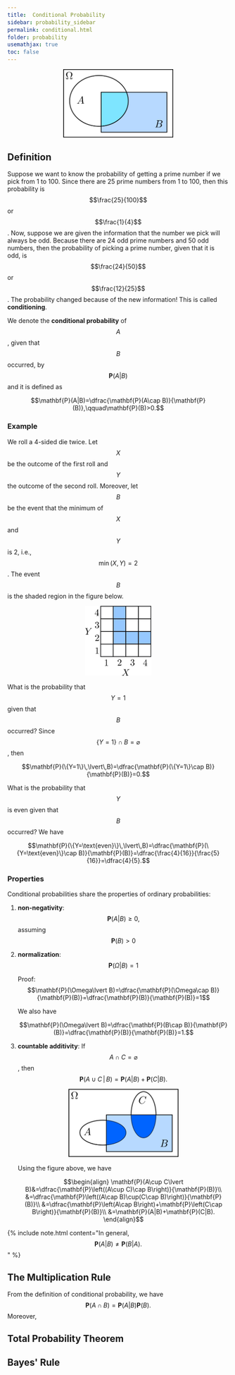 ```yaml
---
title:  Conditional Probability
sidebar: probability_sidebar
permalink: conditional.html
folder: probability
usemathjax: true
toc: false
---
```


<p align="center">
  <img src="images/prob/conditional.png" style="width:250px;height:auto;"/>
</p>

## Definition

Suppose we want to know the probability of getting a prime number if we pick from 1 to 100. Since there are 25 prime numbers from 1 to 100, then this probability is $$\frac{25}{100}$$ or $$\frac{1}{4}$$. Now, suppose we are given the information that the number we pick will always be odd. Because there are 24 odd prime numbers and 50 odd numbers, then the probability of picking a prime number, given that it is odd, is $$\frac{24}{50}$$ or $$\frac{12}{25}$$. The probability changed because of the new information! This is called **conditioning**.

We denote the **conditional probability** of $$A$$, given that $$B$$ occurred, by $$\mathbf{P}(A\vert B)$$ and it is defined as

$$\mathbf{P}(A|B)=\dfrac{\mathbf{P}(A\cap B)}{\mathbf{P}(B)},\qquad\mathbf{P}(B)>0.$$

### Example

We roll a 4-sided die twice. Let $$X$$ be the outcome of the first roll and $$Y$$ the outcome of the second roll. Moreover, let $$B$$ be the event that the minimum of $$X$$ and $$Y$$ is 2, i.e., $$\min(X,Y)=2$$. The event $$B$$ is the shaded region in the figure below.

<p align="center">
  <img src="images/prob/conexample.png" style="width:150px;height:auto;"/>
</p>

What is the probability that $$Y=1$$ given that $$B$$ occurred? Since $$\{Y=1\}\cap B=\varnothing$$, then

$$\mathbf{P}(\{Y=1\}\,\lvert\,B)=\dfrac{\mathbf{P}(\{Y=1\}\cap B)}{\mathbf{P}(B)}=0.$$

What is the probability that $$Y$$ is even given that $$B$$ occurred? We have

$$\mathbf{P}(\{Y=\text{even}\}\,\lvert\,B)=\dfrac{\mathbf{P}(\{Y=\text{even}\}\cap B)}{\mathbf{P}(B)}=\dfrac{\frac{4}{16}}{\frac{5}{16}}=\dfrac{4}{5}.$$

### Properties

Conditional probabilities share the properties of ordinary probabilities:

1. **non-negativity**: $$\mathbf{P}(A\lvert B)\geq0,$$ assuming $$\mathbf{P}(B)>0$$

2. **normalization**: $$\mathbf{P}(\Omega\lvert B)=1$$

    Proof: $$\mathbf{P}(\Omega\lvert B)=\dfrac{\mathbf{P}(\Omega\cap B)}{\mathbf{P}(B)}=\dfrac{\mathbf{P}(B)}{\mathbf{P}(B)}=1$$

    We also have

    $$\mathbf{P}(\Omega\lvert B)=\dfrac{\mathbf{P}(B\cap B)}{\mathbf{P}(B)}=\dfrac{\mathbf{P}(B)}{\mathbf{P}(B)}=1.$$

3. **countable additivity**: If $$A\cap C=\varnothing$$, then $$\mathbf{P}(A\cup C\,\lvert\,B)=\mathbf{P}(A\lvert B)+\mathbf{P}(C\lvert B).$$

    <p align="center">
      <img src="images/prob/conadd.png" style="width:250px;height:auto;"/>
    </p>

    Using the figure above, we have

    $$\begin{align}
    \mathbf{P}(A\cup C\lvert B)&=\dfrac{\mathbf{P}\left((A\cup C)\cap B\right)}{\mathbf{P}(B)}\\
    &=\dfrac{\mathbf{P}\left((A\cap B)\cup(C\cap B)\right)}{\mathbf{P}(B)}\\
    &=\dfrac{\mathbf{P}\left(A\cap B\right)+\mathbf{P}\left(C\cap B\right)}{\mathbf{P}(B)}\\
    &=\mathbf{P}(A|B)+\mathbf{P}(C|B).
    \end{align}$$

{% include note.html content="In general, $$\mathbf{P}(A|B)\neq\mathbf{P}(B|A).$$" %}

## The Multiplication Rule

From the definition of conditional probability, we have $$\mathbf{P}(A\cap B)=\mathbf{P}(A|B)\mathbf{P}(B).$$ Moreover,

## Total Probability Theorem


## Bayes' Rule
